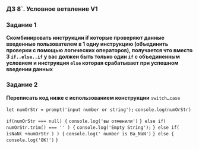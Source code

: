 ### ДЗ 8`. Условное ветвление V1

### Задание 1

**Скомбинировать инструкции if которые проверяют данные введенные пользователем в 1 одну инструкцию (объединить проверки с помощью логических операторов), получается что вместо 3 `if..else..if` у вас должен быть только один `if` с объединенным условием и инструкция `else` которая срабатывает при успешном введении данных**

### Задание 2

**Переписать код ниже с использованием конструкции** `switch…case`

`let numOrStr = prompt('input number or string');`
`console.log(numOrStr)`

`if(numOrStr === null) {`
`console.log('вы отменили')`
`} else if( numOrStr.trim() === '' ) {`
`console.log('Empty String');`
`} else if( isNaN( +numOrStr ) ) {`
`console.log(' number is Ba_NaN')`
`} else {`
`console.log('OK!')`
`}`
